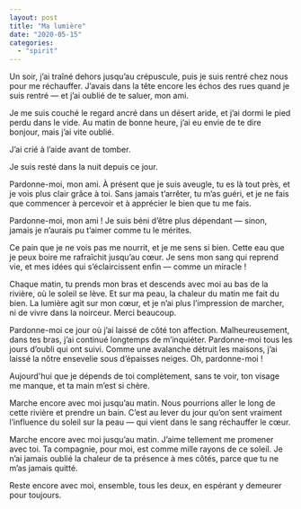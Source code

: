 ```yaml
---
layout: post
title: "Ma lumière"
date: "2020-05-15"
categories:
  - "spirit"
---
```


Un soir, j’ai traîné dehors jusqu’au crépuscule, puis je suis rentré chez nous pour me réchauffer. J’avais dans la tête encore les échos des rues quand je suis rentré — et j’ai oublié de te saluer, mon ami.

Je me suis couché le regard ancré dans un désert aride, et j’ai dormi le pied perdu dans le vide. Au matin de bonne heure, j’ai eu envie de te dire bonjour, mais j’ai vite oublié.

J’ai crié à l’aide avant de tomber.

Je suis resté dans la nuit depuis ce jour.

Pardonne-moi, mon ami. À présent que je suis aveugle, tu es là tout près, et je vois plus clair grâce à toi. Sans jamais t’arrêter, tu m’as guéri, et je ne fais que commencer à percevoir et à apprécier le bien que tu me fais.

Pardonne-moi, mon ami ! Je suis béni d’être plus dépendant — sinon, jamais je n’aurais pu t’aimer comme tu le mérites.

Ce pain que je ne vois pas me nourrit, et je me sens si bien. Cette eau que je peux boire me rafraîchit jusqu’au cœur. Je sens mon sang qui reprend vie, et mes idées qui s’éclaircissent enfin — comme un miracle !

Chaque matin, tu prends mon bras et descends avec moi au bas de la rivière, où le soleil se lève. Et sur ma peau, la chaleur du matin me fait du bien. La lumière agit sur mon cœur, et je n’ai plus l’impression de marcher, ni de vivre dans la noirceur. Merci beaucoup.

Pardonne-moi ce jour où j’ai laissé de côté ton affection. Malheureusement, dans tes bras, j’ai continué longtemps de m’inquiéter. Pardonne-moi tous les jours d’oubli qui ont suivi. Comme une avalanche détruit les maisons, j’ai laissé la nôtre ensevelie sous d’épaisses neiges. Oh, pardonne-moi !

Aujourd'hui que je dépends de toi complètement, sans te voir, ton visage me manque, et ta main m’est si chère.

Marche encore avec moi jusqu’au matin. Nous pourrions aller le long de cette rivière et prendre un bain. C’est au lever du jour qu’on sent vraiment l’influence du soleil sur la peau — qui vient dans le sang réchauffer le cœur.

Marche encore avec moi jusqu’au matin. J’aime tellement me promener avec toi. Ta compagnie, pour moi, est comme mille rayons de ce soleil. Je n’ai jamais oublié la chaleur de ta présence à mes côtés, parce que tu ne m’as jamais quitté.

Reste encore avec moi, ensemble, tous les deux, en espérant y demeurer pour toujours.
